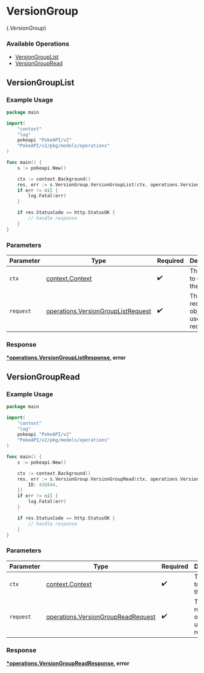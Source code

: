 # VersionGroup
(*.VersionGroup*)

### Available Operations

* [VersionGroupList](#versiongrouplist)
* [VersionGroupRead](#versiongroupread)

## VersionGroupList

### Example Usage

```go
package main

import(
	"context"
	"log"
	pokeapi "PokeAPI/v2"
	"PokeAPI/v2/pkg/models/operations"
)

func main() {
    s := pokeapi.New()

    ctx := context.Background()
    res, err := s.VersionGroup.VersionGroupList(ctx, operations.VersionGroupListRequest{})
    if err != nil {
        log.Fatal(err)
    }

    if res.StatusCode == http.StatusOK {
        // handle response
    }
}
```

### Parameters

| Parameter                                                                                | Type                                                                                     | Required                                                                                 | Description                                                                              |
| ---------------------------------------------------------------------------------------- | ---------------------------------------------------------------------------------------- | ---------------------------------------------------------------------------------------- | ---------------------------------------------------------------------------------------- |
| `ctx`                                                                                    | [context.Context](https://pkg.go.dev/context#Context)                                    | :heavy_check_mark:                                                                       | The context to use for the request.                                                      |
| `request`                                                                                | [operations.VersionGroupListRequest](../../models/operations/versiongrouplistrequest.md) | :heavy_check_mark:                                                                       | The request object to use for the request.                                               |


### Response

**[*operations.VersionGroupListResponse](../../models/operations/versiongrouplistresponse.md), error**


## VersionGroupRead

### Example Usage

```go
package main

import(
	"context"
	"log"
	pokeapi "PokeAPI/v2"
	"PokeAPI/v2/pkg/models/operations"
)

func main() {
    s := pokeapi.New()

    ctx := context.Background()
    res, err := s.VersionGroup.VersionGroupRead(ctx, operations.VersionGroupReadRequest{
        ID: 436844,
    })
    if err != nil {
        log.Fatal(err)
    }

    if res.StatusCode == http.StatusOK {
        // handle response
    }
}
```

### Parameters

| Parameter                                                                                | Type                                                                                     | Required                                                                                 | Description                                                                              |
| ---------------------------------------------------------------------------------------- | ---------------------------------------------------------------------------------------- | ---------------------------------------------------------------------------------------- | ---------------------------------------------------------------------------------------- |
| `ctx`                                                                                    | [context.Context](https://pkg.go.dev/context#Context)                                    | :heavy_check_mark:                                                                       | The context to use for the request.                                                      |
| `request`                                                                                | [operations.VersionGroupReadRequest](../../models/operations/versiongroupreadrequest.md) | :heavy_check_mark:                                                                       | The request object to use for the request.                                               |


### Response

**[*operations.VersionGroupReadResponse](../../models/operations/versiongroupreadresponse.md), error**

